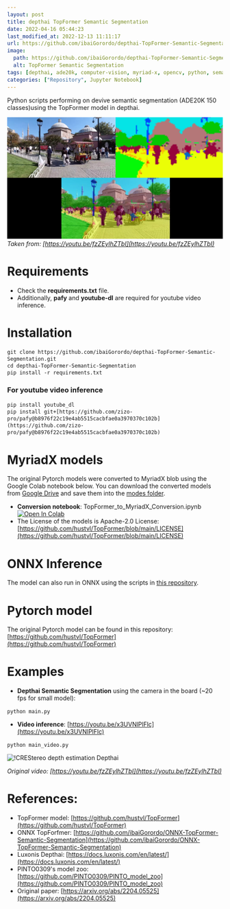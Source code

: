 ```yaml
---
layout: post
title: depthai TopFormer Semantic Segmentation
date: 2022-04-16 05:44:23 
last_modified_at: 2022-12-13 11:11:17 
url: https://github.com/ibaiGorordo/depthai-TopFormer-Semantic-Segmentation
image:
  path: https://github.com/ibaiGorordo/depthai-TopFormer-Semantic-Segmentation/raw/main/doc/img/output.png
  alt: TopFormer Semantic Segmentation
tags: [depthai, ade20k, computer-vision, myriad-x, opencv, python, semantic-segmentation]
categories: ["Repository", Jupyter Notebook]
---
```

 Python scripts performing on devive semantic segmentation (ADE20K 150 classes)using the TopFormer model in depthai.


![!TopFormer Semantic Segmentation](https://github.com/ibaiGorordo/depthai-TopFormer-Semantic-Segmentation/raw/main/doc/img/output.png)
*Taken from: [https://youtu.be/fzZEylhZTbI](https://youtu.be/fzZEylhZTbI)*

# Requirements

 * Check the **requirements.txt** file. 
 * Additionally, **pafy** and **youtube-dl** are required for youtube video inference.
 
# Installation
```
git clone https://github.com/ibaiGorordo/depthai-TopFormer-Semantic-Segmentation.git
cd depthai-TopFormer-Semantic-Segmentation
pip install -r requirements.txt
```

### For youtube video inference
```
pip install youtube_dl
pip install git+[https://github.com/zizo-pro/pafy@b8976f22c19e4ab5515cacbfae0a3970370c102b](https://github.com/zizo-pro/pafy@b8976f22c19e4ab5515cacbfae0a3970370c102b)
```

# MyriadX models
The original Pytorch models were converted to MyriadX blob using the Google Colab notebook below. You can download the converted models from [Google Drive](https://drive.google.com/drive/folders/1is_eQOVYd_bLP4vO4uAHdCj7byRlzBu7?usp=sharing) and save them into the [modes folder](https://github.com/ibaiGorordo/depthai-TopFormer-Semantic-Segmentation/tree/main/models).
- **Conversion notebook**: TopFormer_to_MyriadX_Conversion.ipynb [![Open In Colab](https://colab.research.google.com/assets/colab-badge.svg)](https://colab.research.google.com/drive/1UuPGpIpFLC2aN2gpsBLkgOcm6WdShIaE?usp=sharing) 
- The License of the models is Apache-2.0 License: [https://github.com/hustvl/TopFormer/blob/main/LICENSE](https://github.com/hustvl/TopFormer/blob/main/LICENSE)

# ONNX Inference
The model can also run in ONNX using the scripts in [this repository](https://github.com/ibaiGorordo/ONNX-TopFormer-Semantic-Segmentation).

# Pytorch model
The original Pytorch model can be found in this repository: [https://github.com/hustvl/TopFormer](https://github.com/hustvl/TopFormer)
 
# Examples

 * **Depthai Semantic Segmentation** using the camera in the board (~20 fps for small model):
 ```
 python main.py
 ```

 * **Video inference**: [https://youtu.be/x3UVNlPlFlc](https://youtu.be/x3UVNlPlFlc)
 ```
 python main_video.py
 ```
 ![!CREStereo depth estimation Depthai](https://github.com/ibaiGorordo/depthai-TopFormer-Semantic-Segmentation/raw/main/doc/img/topformer_depthai.gif)
  
 *Original video: [https://youtu.be/fzZEylhZTbI](https://youtu.be/fzZEylhZTbI)*

# References:
* TopFormer model: [https://github.com/hustvl/TopFormer](https://github.com/hustvl/TopFormer)
* ONNX TopForfmer: [https://github.com/ibaiGorordo/ONNX-TopFormer-Semantic-Segmentation](https://github.com/ibaiGorordo/ONNX-TopFormer-Semantic-Segmentation)
* Luxonis Depthai: [https://docs.luxonis.com/en/latest/](https://docs.luxonis.com/en/latest/)
* PINTO0309's model zoo: [https://github.com/PINTO0309/PINTO_model_zoo](https://github.com/PINTO0309/PINTO_model_zoo)
* Original paper: [https://arxiv.org/abs/2204.05525](https://arxiv.org/abs/2204.05525)
